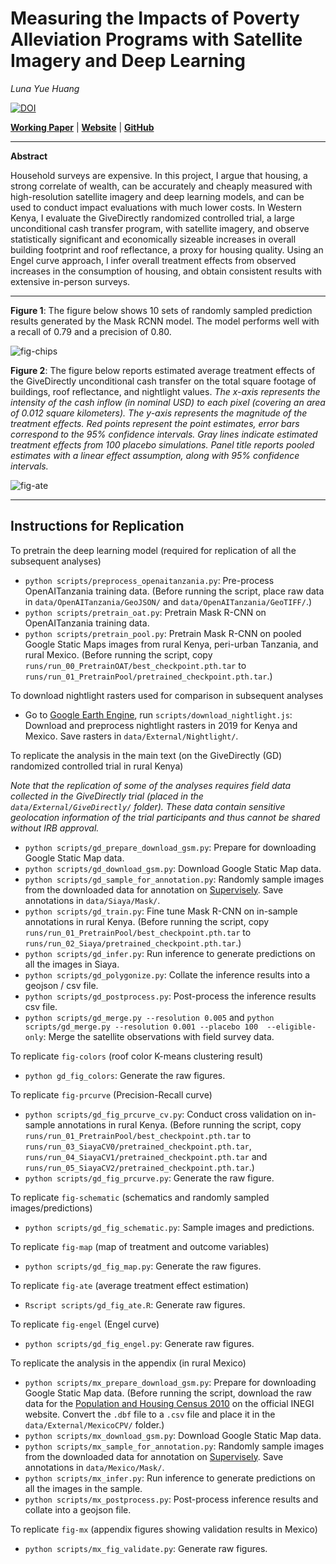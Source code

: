# Measuring the Impacts of Poverty Alleviation Programs with Satellite Imagery and Deep Learning

_Luna Yue Huang_

[![DOI](https://zenodo.org/badge/192596578.svg)](https://zenodo.org/badge/latestdoi/192596578)

[__Working Paper__](http://luna-yue-huang.com/assets/pdf/jmp.pdf) | [__Website__](http://luna-yue-huang.com/research-jmp.html) | [__GitHub__](https://github.com/luna983/beyond-nightlight)

----

__Abstract__

Household surveys are expensive. In this project, I argue that housing, a strong correlate of wealth, can be accurately and cheaply measured with high-resolution satellite imagery and deep learning models, and can be used to conduct impact evaluations with much lower costs. In Western Kenya, I evaluate the GiveDirectly randomized controlled trial, a large unconditional cash transfer program, with satellite imagery, and observe statistically significant and economically sizeable increases in overall building footprint and roof reflectance, a proxy for housing quality. Using an Engel curve approach, I infer overall treatment effects from observed increases in the consumption of housing, and obtain consistent results with extensive in-person surveys.

----

__Figure 1__: The figure below shows 10 sets of randomly sampled prediction results generated by the Mask RCNN model. The model performs well with a recall of 0.79 and a precision of 0.80.

![fig-chips](/docs/fig-chips.jpg)

__Figure 2__: The figure below reports estimated average treatment effects of the GiveDirectly unconditional cash transfer on the total square footage of buildings, roof reflectance, and nightlight values.
_The x-axis represents the intensity of the cash inflow (in nominal USD) to each pixel (covering an area of 0.012 square kilometers). The y-axis represents the magnitude of the treatment effects. Red points represent the point estimates, error bars correspond to the 95% confidence intervals. Gray lines indicate estimated treatment effects from 100 placebo simulations.  Panel title reports pooled estimates with a linear effect assumption, along with 95% confidence intervals._

![fig-ate](/docs/fig-ate.jpg)

----

## Instructions for Replication

To pretrain the deep learning model (required for replication of all the subsequent analyses)

- `python scripts/preprocess_openaitanzania.py`: Pre-process OpenAITanzania training data. (Before running the script, place raw data in `data/OpenAITanzania/GeoJSON/` and `data/OpenAITanzania/GeoTIFF/`.)
- `python scripts/pretrain_oat.py`: Pretrain Mask R-CNN on OpenAITanzania training data.
- `python scripts/pretrain_pool.py`: Pretrain Mask R-CNN on pooled Google Static Maps images from rural Kenya, peri-urban Tanzania, and rural Mexico. (Before running the script, copy `runs/run_00_PretrainOAT/best_checkpoint.pth.tar` to `runs/run_01_PretrainPool/pretrained_checkpoint.pth.tar`.)

To download nightlight rasters used for comparison in subsequent analyses

- Go to [Google Earth Engine](https://code.earthengine.google.com), run `scripts/download_nightlight.js`: Download and preprocess nightlight rasters in 2019 for Kenya and Mexico. Save rasters in `data/External/Nightlight/`.

To replicate the analysis in the main text (on the GiveDirectly (GD) randomized controlled trial in rural Kenya)

_Note that the replication of some of the analyses requires field data collected in the GiveDirectly trial (placed in the `data/External/GiveDirectly/` folder). These data contain sensitive geolocation information of the trial participants and thus cannot be shared without IRB approval._

- `python scripts/gd_prepare_download_gsm.py`: Prepare for downloading Google Static Map data.
- `python scripts/gd_download_gsm.py`: Download Google Static Map data.
- `python scripts/gd_sample_for_annotation.py`: Randomly sample images from the downloaded data for annotation on [Supervisely](https://supervise.ly/). Save annotations in `data/Siaya/Mask/`.
- `python scripts/gd_train.py`: Fine tune Mask R-CNN on in-sample annotations in rural Kenya. (Before running the script, copy `runs/run_01_PretrainPool/best_checkpoint.pth.tar` to `runs/run_02_Siaya/pretrained_checkpoint.pth.tar`.)
- `python scripts/gd_infer.py`: Run inference to generate predictions on all the images in Siaya.
- `python scripts/gd_polygonize.py`: Collate the inference results into a geojson / csv file.
- `python scripts/gd_postprocess.py`: Post-process the inference results csv file.
- `python scripts/gd_merge.py --resolution 0.005` and `python scripts/gd_merge.py --resolution 0.001 --placebo 100  --eligible-only`: Merge the satellite observations with field survey data.

To replicate `fig-colors` (roof color K-means clustering result)

- `python gd_fig_colors`: Generate the raw figures.

To replicate `fig-prcurve` (Precision-Recall curve)

- `python scripts/gd_fig_prcurve_cv.py`: Conduct cross validation on in-sample annotations in rural Kenya. (Before running the script, copy `runs/run_01_PretrainPool/best_checkpoint.pth.tar` to `runs/run_03_SiayaCV0/pretrained_checkpoint.pth.tar`, `runs/run_04_SiayaCV1/pretrained_checkpoint.pth.tar` and `runs/run_05_SiayaCV2/pretrained_checkpoint.pth.tar`.)
- `python scripts/gd_fig_prcurve.py`: Generate the raw figure.

To replicate `fig-schematic` (schematics and randomly sampled images/predictions)

- `python scripts/gd_fig_schematic.py`: Sample images and predictions.

To replicate `fig-map` (map of treatment and outcome variables)

- `python scripts/gd_fig_map.py`: Generate the raw figures.

To replicate `fig-ate` (average treatment effect estimation)

- `Rscript scripts/gd_fig_ate.R`: Generate raw figures.

To replicate `fig-engel` (Engel curve)

- `python scripts/gd_fig_engel.py`: Generate raw figures.

To replicate the analysis in the appendix (in rural Mexico)

- `python scripts/mx_prepare_download_gsm.py`: Prepare for downloading Google Static Map data. (Before running the script, download the raw data for the [Population and Housing Census 2010](https://www.inegi.org.mx/programas/ccpv/2010/default.html) on the official INEGI website. Convert the `.dbf` file to a `.csv` file and place it in the `data/External/MexicoCPV/` folder.)
- `python scripts/mx_download_gsm.py`: Download Google Static Map data.
- `python scripts/mx_sample_for_annotation.py`: Randomly sample images from the downloaded data for annotation on [Supervisely](https://supervise.ly/). Save annotations in `data/Mexico/Mask/`.
- `python scripts/mx_infer.py`: Run inference to generate predictions on all the images in the sample.
- `python scripts/mx_postprocess.py`: Post-process inference results and collate into a geojson file.

To replicate `fig-mx` (appendix figures showing validation results in Mexico)

- `python scripts/mx_fig_validate.py`: Generate raw figures.
